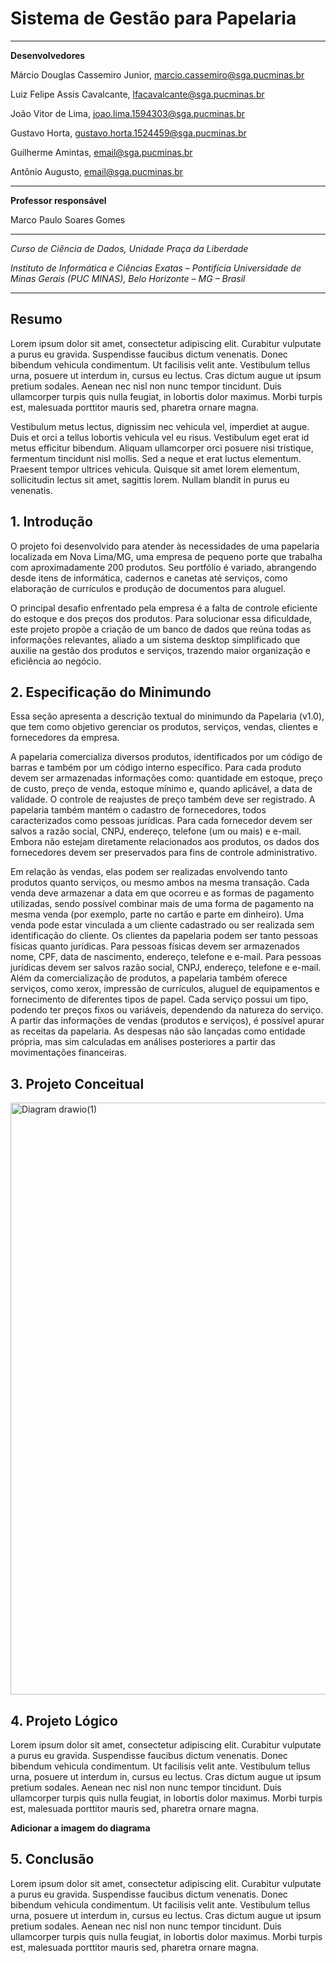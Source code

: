 # Sistema de Gestão para Papelaria
___

**Desenvolvedores**

Márcio Douglas Cassemiro Junior, marcio.cassemiro@sga.pucminas.br

Luiz Felipe Assis Cavalcante, lfacavalcante@sga.pucminas.br

João Vitor de Lima, joao.lima.1594303@sga.pucminas.br

Gustavo Horta, gustavo.horta.1524459@sga.pucminas.br

Guilherme Amintas, email@sga.pucminas.br

Antônio Augusto, email@sga.pucminas.br
___

**Professor responsável**

Marco Paulo Soares Gomes
___
_Curso de Ciência de Dados, Unidade Praça da Liberdade_

_Instituto de Informática e Ciências Exatas – Pontifícia Universidade de Minas Gerais (PUC MINAS), Belo Horizonte – MG – Brasil_
___

## Resumo
 Lorem ipsum dolor sit amet, consectetur adipiscing elit. Curabitur vulputate a purus eu gravida. Suspendisse faucibus dictum venenatis. Donec bibendum vehicula condimentum. Ut facilisis velit ante. Vestibulum tellus urna, posuere ut interdum in, cursus eu lectus. Cras dictum augue ut ipsum pretium sodales. Aenean nec nisl non nunc tempor tincidunt. Duis ullamcorper turpis quis nulla feugiat, in lobortis dolor maximus. Morbi turpis est, malesuada porttitor mauris sed, pharetra ornare magna.

Vestibulum metus lectus, dignissim nec vehicula vel, imperdiet at augue. Duis et orci a tellus lobortis vehicula vel eu risus. Vestibulum eget erat id metus efficitur bibendum. Aliquam ullamcorper orci posuere nisi tristique, fermentum tincidunt nisl mollis. Sed a neque et erat luctus elementum. Praesent tempor ultrices vehicula. Quisque sit amet lorem elementum, sollicitudin lectus sit amet, sagittis lorem. Nullam blandit in purus eu venenatis.

## 1. Introdução
O projeto foi desenvolvido para atender às necessidades de uma papelaria localizada em Nova Lima/MG, uma empresa de pequeno porte que trabalha com aproximadamente 200 produtos. Seu portfólio é variado, abrangendo desde itens de informática, cadernos e canetas até serviços, como elaboração de currículos e produção de documentos para aluguel.

O principal desafio enfrentado pela empresa é a falta de controle eficiente do estoque e dos preços dos produtos. Para solucionar essa dificuldade, este projeto propõe a criação de um banco de dados que reúna todas as informações relevantes, aliado a um sistema desktop simplificado que auxilie na gestão dos produtos e serviços, trazendo maior organização e eficiência ao negócio.

## 2. Especificação do Minimundo

Essa seção apresenta a descrição textual do minimundo da Papelaria (v1.0), que tem como objetivo gerenciar os produtos, serviços, vendas, clientes e fornecedores da empresa. 

A papelaria comercializa diversos produtos, identificados por um código de barras e também por um código interno específico. Para cada produto devem ser armazenadas informações como: quantidade em estoque, preço de custo, preço de venda, estoque mínimo e, quando aplicável, a data de validade. O controle de reajustes de preço também deve ser registrado. A papelaria também mantém o cadastro de fornecedores, todos caracterizados como pessoas jurídicas. Para cada fornecedor devem ser salvos a razão social, CNPJ, endereço, telefone (um ou mais) e e-mail. Embora não estejam diretamente relacionados aos produtos, os dados dos fornecedores devem ser preservados para fins de controle administrativo.

Em relação às vendas, elas podem ser realizadas envolvendo tanto produtos quanto serviços, ou mesmo ambos na mesma transação. Cada venda deve armazenar a data em que ocorreu e as formas de pagamento utilizadas, sendo possível combinar mais de uma forma de pagamento na mesma venda (por exemplo, parte no cartão e parte em dinheiro). Uma venda pode estar vinculada a um cliente cadastrado ou ser realizada sem identificação do cliente. Os clientes da papelaria podem ser tanto pessoas físicas quanto jurídicas. Para pessoas físicas devem ser armazenados nome, CPF, data de nascimento, endereço, telefone e e-mail. Para pessoas jurídicas devem ser salvos razão social, CNPJ, endereço, telefone e e-mail. Além da comercialização de produtos, a papelaria também oferece serviços, como xerox, impressão de currículos, aluguel de equipamentos e fornecimento de diferentes tipos de papel. Cada serviço possui um tipo, podendo ter preços fixos ou variáveis, dependendo da natureza do serviço. A partir das informações de vendas (produtos e serviços), é possível apurar as receitas da papelaria. As despesas não são lançadas como entidade própria, mas sim calculadas em análises posteriores a partir das movimentações financeiras.

 ## 3. Projeto Conceitual

<img width="1902" height="947" alt="Diagram drawio(1)" src="https://github.com/user-attachments/assets/25ca3fbb-da4d-44a4-954d-18195a206f11" />

## 4. Projeto Lógico
Lorem ipsum dolor sit amet, consectetur adipiscing elit. Curabitur vulputate a purus eu gravida. Suspendisse faucibus dictum venenatis. Donec bibendum vehicula condimentum. Ut facilisis velit ante. Vestibulum tellus urna, posuere ut interdum in, cursus eu lectus. Cras dictum augue ut ipsum pretium sodales. Aenean nec nisl non nunc tempor tincidunt. Duis ullamcorper turpis quis nulla feugiat, in lobortis dolor maximus. Morbi turpis est, malesuada porttitor mauris sed, pharetra ornare magna.

**Adicionar a imagem do diagrama**

## 5. Conclusão
Lorem ipsum dolor sit amet, consectetur adipiscing elit. Curabitur vulputate a purus eu gravida. Suspendisse faucibus dictum venenatis. Donec bibendum vehicula condimentum. Ut facilisis velit ante. Vestibulum tellus urna, posuere ut interdum in, cursus eu lectus. Cras dictum augue ut ipsum pretium sodales. Aenean nec nisl non nunc tempor tincidunt. Duis ullamcorper turpis quis nulla feugiat, in lobortis dolor maximus. Morbi turpis est, malesuada porttitor mauris sed, pharetra ornare magna.
